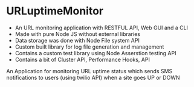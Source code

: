 # URLuptimeMonitor
- An URL monitoring application with RESTFUL API, Web GUI and a CLI
- Made with pure Node JS without external libraries
- Data storage was done with Node File system API
- Custom built library for log file generation and management
- Contains a custom test library using Node Asserstion testing API
- Contains a bit of Cluster API, Performance Hooks, API  

An Application for monitoring URL uptime status which sends SMS notifications to users (using twilio API) when a site goes UP or DOWN
